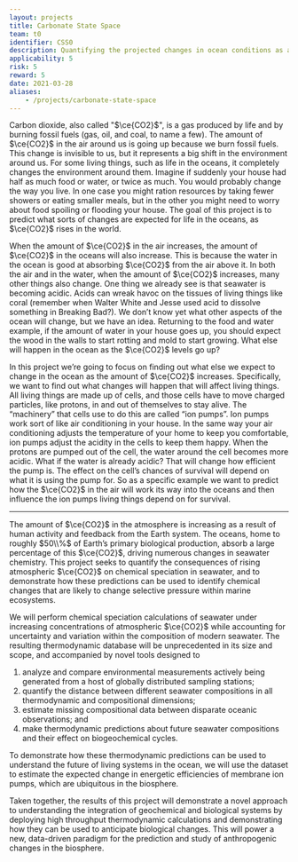```yaml
---
layout: projects
title: Carbonate State Space
team: t0
identifier: CSS0
description: Quantifying the projected changes in ocean conditions as a result of anthropogenic carbon emissions.
applicability: 5
risk: 5
reward: 5
date: 2021-03-28
aliases:
    - /projects/carbonate-state-space
---
```


Carbon dioxide, also called "$\ce{CO2}$", is a gas produced by life and
by burning fossil fuels (gas, oil, and coal, to name a few). The amount
of $\ce{CO2}$ in the air around us is going up because we burn fossil
fuels. This change is invisible to us, but it represents a big shift
in the environment around us. For some living things, such as life in
the oceans, it completely changes the environment around them. Imagine
if suddenly your house had half as much food or water, or twice as
much. You would probably change the way you live. In one case you might
ration resources by taking fewer showers or eating smaller meals, but in
the other you might need to worry about food spoiling or flooding your
house. The goal of this project is to predict what sorts of changes are
expected for life in the oceans, as $\ce{CO2}$ rises in the world.

When the amount of $\ce{CO2}$ in the air increases, the amount of
$\ce{CO2}$ in the oceans will also increase. This is because the water
in the ocean is good at absorbing $\ce{CO2}$ from the air above it. In
both the air and in the water, when the amount of $\ce{CO2}$ increases,
many other things also change. One thing we already see is that seawater
is becoming acidic. Acids can wreak havoc on the tissues of living things
like coral (remember when Walter White and Jesse used acid to dissolve
something in Breaking Bad?). We don’t know yet what other aspects of the
ocean will change, but we have an idea. Returning to the food and water
example, if the amount of water in your house goes up, you should expect
the wood in the walls to start rotting and mold to start growing. What
else will happen in the ocean as the $\ce{CO2}$ levels go up?

In this project we’re going to focus on finding out what else
we expect to change in the ocean as the amount of $\ce{CO2}$
increases. Specifically, we want to find out what changes will happen
that will affect living things. All living things are made up of cells,
and those cells have to move charged particles, like protons, in and
out of themselves to stay alive. The “machinery” that cells use
to do this are called “ion pumps”. Ion pumps work sort of like air
conditioning in your house. In the same way your air conditioning adjusts
the temperature of your home to keep you comfortable, ion pumps adjust
the acidity in the cells to keep them happy. When the protons are pumped
out of the cell, the water around the cell becomes more acidic. What
if the water is already acidic? That will change how efficient the pump
is. The effect on the cell’s chances of survival will depend on what
it is using the pump for. So as a specific example we want to predict
how the $\ce{CO2}$ in the air will work its way into the oceans and then
influence the ion pumps living things depend on for survival.

<hr />

The amount of $\ce{CO2}$ in the atmosphere is increasing as a result
of human activity and feedback from the Earth system. The oceans,
home to roughly $50\\%$ of Earth’s primary biological production,
absorb a large percentage of this $\ce{CO2}$, driving numerous changes
in seawater chemistry. This project seeks to quantify the consequences of
rising atmospheric $\ce{CO2}$ on chemical speciation in seawater, and to
demonstrate how these predictions can be used to identify chemical changes
that are likely to change selective pressure within marine ecosystems.

We will perform chemical speciation calculations of seawater under
increasing concentrations of atmospheric $\ce{CO2}$ while accounting for
uncertainty and variation within the composition of modern seawater. The
resulting thermodynamic database will be unprecedented in its size and
scope, and accompanied by novel tools designed to

1. analyze and compare environmental measurements actively being generated
   from a host of globally distributed sampling stations;
2. quantify the distance between different seawater compositions in all
   thermodynamic and compositional dimensions;
3. estimate missing compositional data between disparate oceanic
   observations; and
4. make thermodynamic predictions about future seawater compositions
   and their effect on biogeochemical cycles.

To demonstrate how these thermodynamic predictions can be used to
understand the future of living systems in the ocean, we will use the
dataset to estimate the expected change in energetic efficiencies of
membrane ion pumps, which are ubiquitous in the biosphere.

Taken together, the results of this project will demonstrate a novel
approach to understanding the integration of geochemical and biological
systems by deploying high throughput thermodynamic calculations and
demonstrating how they can be used to anticipate biological changes. This
will power a new, data-driven paradigm for the prediction and study of
anthropogenic changes in the biosphere.

